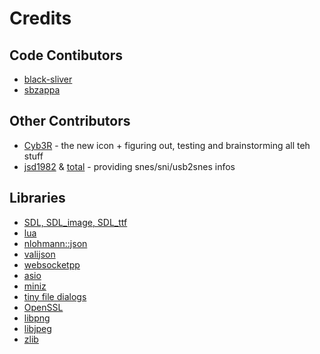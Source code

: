 # Credits

## Code Contibutors

* [black-sliver](https://github.com/black-sliver)
* [sbzappa](https://github.com/sbzappa)

## Other Contributors

* [Cyb3R](https://github.com/Cyb3RGER) - the new icon + figuring out, testing and brainstorming all teh stuff
* [jsd1982](https://github.com/JamesDunne) & [total](https://github.com/tewtal) - providing snes/sni/usb2snes infos

## Libraries

* [SDL, SDL_image, SDL_ttf](https://www.libsdl.org/)
* [lua](https://github.com/lua/lua)
* [nlohmann::json](https://github.com/nlohmann/json)
* [valijson](https://github.com/tristanpenman/valijson)
* [websocketpp](https://github.com/zaphoyd/websocketpp)
* [asio](https://github.com/chriskohlhoff/asio)
* [miniz](https://github.com/richgel999/miniz)
* [tiny file dialogs](https://sourceforge.net/projects/tinyfiledialogs/)
* [OpenSSL](https://www.openssl.org/)
* [libpng](http://www.libpng.org/)
* [libjpeg](https://www.ijg.org/)
* [zlib](https://zlib.net/)
